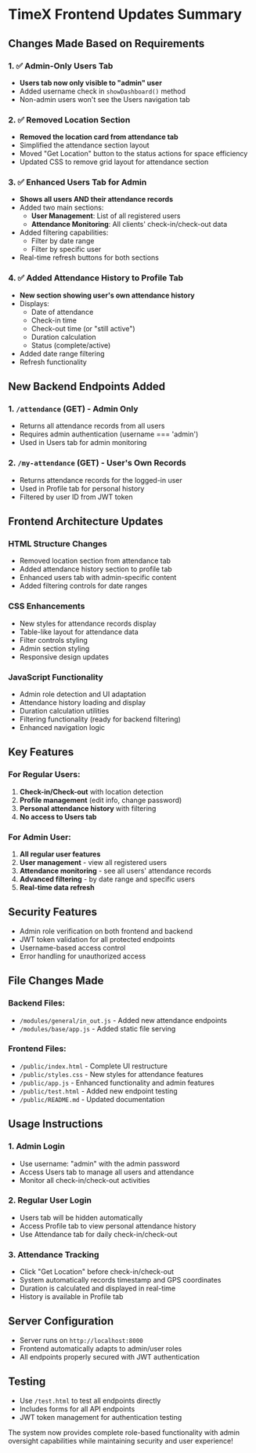 # TimeX Frontend Updates Summary

## Changes Made Based on Requirements

### 1. ✅ Admin-Only Users Tab

- **Users tab now only visible to "admin" user**
- Added username check in `showDashboard()` method
- Non-admin users won't see the Users navigation tab

### 2. ✅ Removed Location Section

- **Removed the location card from attendance tab**
- Simplified the attendance section layout
- Moved "Get Location" button to the status actions for space efficiency
- Updated CSS to remove grid layout for attendance section

### 3. ✅ Enhanced Users Tab for Admin

- **Shows all users AND their attendance records**
- Added two main sections:
  - **User Management**: List of all registered users
  - **Attendance Monitoring**: All clients' check-in/check-out data
- Added filtering capabilities:
  - Filter by date range
  - Filter by specific user
- Real-time refresh buttons for both sections

### 4. ✅ Added Attendance History to Profile Tab

- **New section showing user's own attendance history**
- Displays:
  - Date of attendance
  - Check-in time
  - Check-out time (or "still active")
  - Duration calculation
  - Status (complete/active)
- Added date range filtering
- Refresh functionality

## New Backend Endpoints Added

### 1. `/attendance` (GET) - Admin Only

- Returns all attendance records from all users
- Requires admin authentication (username === 'admin')
- Used in Users tab for admin monitoring

### 2. `/my-attendance` (GET) - User's Own Records

- Returns attendance records for the logged-in user
- Used in Profile tab for personal history
- Filtered by user ID from JWT token

## Frontend Architecture Updates

### HTML Structure Changes

- Removed location section from attendance tab
- Added attendance history section to profile tab
- Enhanced users tab with admin-specific content
- Added filtering controls for date ranges

### CSS Enhancements

- New styles for attendance records display
- Table-like layout for attendance data
- Filter controls styling
- Admin section styling
- Responsive design updates

### JavaScript Functionality

- Admin role detection and UI adaptation
- Attendance history loading and display
- Duration calculation utilities
- Filtering functionality (ready for backend filtering)
- Enhanced navigation logic

## Key Features

### For Regular Users:

1. **Check-in/Check-out** with location detection
2. **Profile management** (edit info, change password)
3. **Personal attendance history** with filtering
4. **No access to Users tab**

### For Admin User:

1. **All regular user features**
2. **User management** - view all registered users
3. **Attendance monitoring** - see all users' attendance records
4. **Advanced filtering** - by date range and specific users
5. **Real-time data refresh**

## Security Features

- Admin role verification on both frontend and backend
- JWT token validation for all protected endpoints
- Username-based access control
- Error handling for unauthorized access

## File Changes Made

### Backend Files:

- `/modules/general/in_out.js` - Added new attendance endpoints
- `/modules/base/app.js` - Added static file serving

### Frontend Files:

- `/public/index.html` - Complete UI restructure
- `/public/styles.css` - New styles for attendance features
- `/public/app.js` - Enhanced functionality and admin features
- `/public/test.html` - Added new endpoint testing
- `/public/README.md` - Updated documentation

## Usage Instructions

### 1. Admin Login

- Use username: "admin" with the admin password
- Access Users tab to manage all users and attendance
- Monitor all check-in/check-out activities

### 2. Regular User Login

- Users tab will be hidden automatically
- Access Profile tab to view personal attendance history
- Use Attendance tab for daily check-in/check-out

### 3. Attendance Tracking

- Click "Get Location" before check-in/check-out
- System automatically records timestamp and GPS coordinates
- Duration is calculated and displayed in real-time
- History is available in Profile tab

## Server Configuration

- Server runs on `http://localhost:8000`
- Frontend automatically adapts to admin/user roles
- All endpoints properly secured with JWT authentication

## Testing

- Use `/test.html` to test all endpoints directly
- Includes forms for all API endpoints
- JWT token management for authentication testing

The system now provides complete role-based functionality with admin oversight capabilities while maintaining security and user experience!
